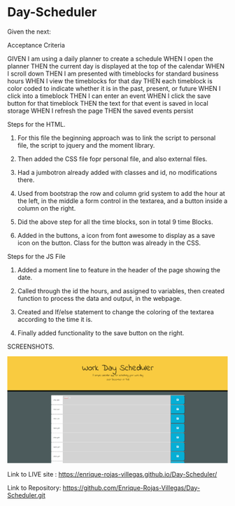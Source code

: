 # Day-Scheduler

Given the next:

Acceptance Criteria

GIVEN I am using a daily planner to create a schedule
WHEN I open the planner
THEN the current day is displayed at the top of the calendar
WHEN I scroll down
THEN I am presented with timeblocks for standard business hours
WHEN I view the timeblocks for that day
THEN each timeblock is color coded to indicate whether it is in the past, present, or future
WHEN I click into a timeblock
THEN I can enter an event
WHEN I click the save button for that timeblock
THEN the text for that event is saved in local storage
WHEN I refresh the page
THEN the saved events persist

Steps for the HTML.

1. For this file the beginning approach was to link the script to personal file, the script to jquery and the moment library.

2. Then added the CSS file fopr personal file, and also external files.

3. Had a jumbotron already added with classes and id, no modifications there.

4. Used from bootstrap the row and column grid system to add the hour at the left, in the middle a form control in the textarea, and a button inside a column on the right.

5. Did the above step for all the time blocks, son in total 9 time Blocks.

6. Added in the buttons, a icon from font awesome to display as a save icon on the button. Class for the button was already in the CSS.

Steps for the JS File

1. Added a moment line to feature in the header of the page showing the date.

2. Called through the id the hours, and assigned to variables, then created function to process the data and output, in the webpage.

3. Created and If/else statement to change the coloring of the textarea according to the time it is.

4. Finally added functionality to the save button on the right.

SCREENSHOTS.

![Main Page](./assets/images/main-scheduler.PNG)

Link to LIVE site : https://enrique-rojas-villegas.github.io/Day-Scheduler/

Link to Repository: https://github.com/Enrique-Rojas-Villegas/Day-Scheduler.git

